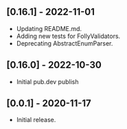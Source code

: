 ## [0.16.1] - 2022-11-01

* Updating README.md.
* Adding new tests for FollyValidators.
* Deprecating AbstractEnumParser.

## [0.16.0] - 2022-10-30

* Initial pub.dev publish

## [0.0.1] - 2020-11-17

* Initial release.
